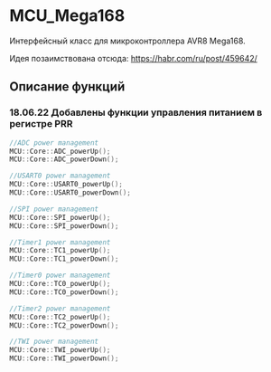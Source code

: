 # MCU_Mega168
Интерфейсный класс для микроконтроллера AVR8 Mega168.

Идея позаимствована отсюда: https://habr.com/ru/post/459642/
## Описание функций

### 18.06.22 Добавлены функции управления питанием в регистре PRR
```C++
//ADC power management
MCU::Core::ADC_powerUp();
MCU::Core::ADC_powerDown();

//USART0 power management
MCU::Core::USART0_powerUp();
MCU::Core::USART0_powerDown();

//SPI power management
MCU::Core::SPI_powerUp();
MCU::Core::SPI_powerDown();

//Timer1 power management
MCU::Core::TC1_powerUp();
MCU::Core::TC1_powerDown();

//Timer0 power management
MCU::Core::TC0_powerUp();
MCU::Core::TC0_powerDown();

//Timer2 power management
MCU::Core::TC2_powerUp();
MCU::Core::TC2_powerDown();

//TWI power management
MCU::Core::TWI_powerUp();
MCU::Core::TWI_powerDown();
```

